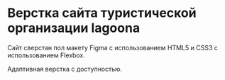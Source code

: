 # Верстка сайта туристической организации lagoona

Сайт сверстан пол макету Figma с использованием HTML5 и CSS3 с использованием Flexbox.

Адаптивная верстка с доступностью.
